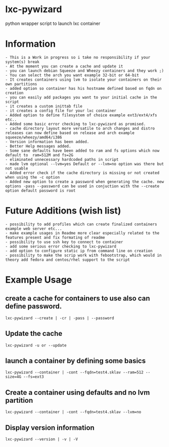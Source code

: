 lxc-pywizard
============

python wrapper script to launch lxc container

Information
============
	- This is a Work in progress so i take no responsibility if your system(s) break
	- At the moment you can create a cache and update it
	- you can launch debian Squeeze and Wheezy containers and they work ;)
	- You can select the arch you want example 32-bit or 64-bit
	- It creates containers using lvm to isolate your containers on their own partitions
	- added option so container has his hostname defined based on fqdn on creation
	- you can easily add packages you want to your initial cache in the script
	- it creates a custom inittab file
	- it creates a config file for your lxc container
	- Added option to define filesystem of choice example ext3/ext4/xfs etc..
	- Added some basic error checking to lxc-pywizard as promised.
	- cache directory layout more versatile to arch changes and distro releases can now define based on release and arch example squeeze/wheezy/amd64/i386
	- Version information has been added.
	- Better Help messages added.
	- Some sane defaults have been added to ram and fs options which now default to  ram=512M and fs=2G
	- eliminated unnecessary hardcoded paths in script
	- made lvm optional --lvm=yes Default or --lvm=no option was there but not usable
	- Added error check if the cache directory is missing or not created when using the -c option
	- Added new option to create a password when generating the cache. new options -pass --password can be used in conjuction with the --create option default password is root

Future Additions (wish list)
============================
	- possibility to add profiles which can create finalized containers example web server etc...
	- make example usages in Readme more clear especially related to the features present and fix formating of readme
	- possibility to use ssh key to connect to container
	- add some serious error checking to lxc-pywizard
	- add option to configure static ip from command line on creation
	- possibility to make the scrip work with febootstrap, which would in theory add fedora and centos/rhel support to the script

Example Usage
=============
create a cache for containers to use also can define password.
-
	lxc-pywizard --create | -cr | -pass | --password

Update the cache
-
	lxc-pywizard -u or --update

launch a container by defining some basics
-
	lxc-pywizard --container | -cont --fqdn=test4.sklav --ram=512 --size=4G --fs=ext3

Create a container using defaults and no lvm partition
-
	lxc-pywizard --container | -cont --fqdn=test4.sklav --lvm=no

Display version information
-
	lxc-pywizard --version | -v | -V
